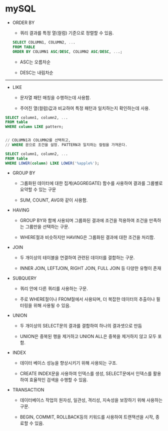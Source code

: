# mySQL



- ORDER BY
  
  - 쿼리 결과를 특정 열(컬럼) 기준으로 정렬할 수 있음.
  
  ```sql
  SELECT COLUMN1, COLUMN2, ...
  FROM TABLE
  ORDER BY COLUMN1 ASC/DESC, COLUMN2 ASC/DESC, ...;
  ```
  
  - ASC는 오름차순
  
  - DESC는 내림차순
    
    
    
    

------



- LIKE
  
  - 문자열 패턴 매칭을 수행하는데 사용함.
  
  - 주어진 열(컬럼)값과 비교하여 특정 패턴과 일치하는지 확인하는데 사용.
    
    

```sql
SELECT column1, column2, ...
FROM table
WHERE column LIKE pattern;


// COLUMN1과 COLUMN2를 선택하고,
// WHERE 문으로 조건을 설정. PATTERN과 일치하는 컬럼을 가져온다.

SELECT column1, column2, ...
FROM table
WHERE LOWER(column) LIKE LOWER('%apple%');


```



- GROUP BY
  
  - 그룹화된 데이터에 대한 집계(AGGREGATE) 함수를 사용하여 결과를 그룹별로 요약할 수 있는 구문
  
  - SUM, COUNT, AVG와 같이 사용함.

- HAVING
  
  - GROUP BY와 함께 사용되며 그룹화된 결과에 조건을 적용하여 조건을 만족하는 그룹만을 선택하는 구문.
  
  - WHERE절과 비슷하지만 HAVING은 그룹화된 결과에 대한 조건을 처리함.

- JOIN
  
  - 두 개이상의 테이블을 연결하여 관련된 데이터를 결합하는 구문.
  
  - INNER JOIN, LEFTJOIN, RIGHT JOIN, FULL JOIN 등 다양한 유형이 존재

- SUBQUERY
  
  - 쿼리 안에 다른 쿼리를 사용하는 구문.
  
  - 주로 WHERE절이나 FROM절에서 사용되며, 더 복잡한 데이터의 추출이나 필터링을 위해 사용될 수 있음.

- UNION
  
  - 두 개이상의 SELECT문의 결과를 결합하여 하나의 결과셋으로 만듬
  
  - UNION은 중복된 행을 제거하고 UNION ALL은 중복을 제거하지 않고 모두 포함. 

- INDEX
  
  - 데이터 베이스 성능을 향상시키기 위해 사용되는 구조.
  
  - CREATE INDEX문을 사용하여 인덱스를 생성, SELECT문에서 인덱스를 활용하여 효율적인 검색을 수행할 수 있음.

- TRANSACTION
  
  - 데이터베이스 작업의 원자성, 일관성, 격리성, 지속성을 보장하기 위해 사용하는 구문.
  
  - BEGIN, COMMIT, ROLLBACK등의 키워드를 사용하여 트랜잭션을 시작, 종료할 수 있음.


